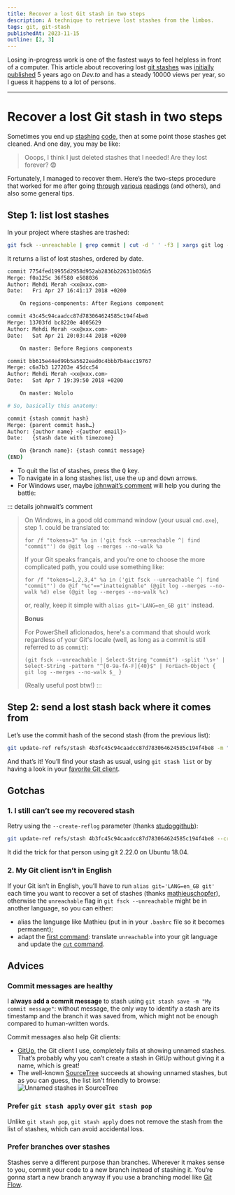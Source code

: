 ```yaml
---
title: Recover a lost Git stash in two steps
description: A technique to retrieve lost stashes from the limbos.
tags: git, git-stash
publishedAt: 2023-11-15
outline: [2, 3]
---
```


Losing in-progress work is one of the fastest ways to feel helpless in front of a computer. This article about recovering lost [git stashes](https://css-irl.info/how-git-stash-can-help-you-juggle-multiple-branches) was [initially published](https://dev.to/meduzen/recover-a-lost-git-stash-in-two-steps-569) 5 years ago on _Dev.to_ and has a steady 10000 views per year, so I guess it happens to a lot of persons.

---

# Recover a lost Git stash in two steps

<datetime :date="$frontmatter.publishedAt" formatter="longdate"/>
<tags/>

Sometimes you end up [stashing](https://css-irl.info/how-git-stash-can-help-you-juggle-multiple-branches) [code](https://www.git-scm.com/docs/git-stash), then at some point those stashes get cleaned. And one day, you may be like:
> Ooops, I think I just deleted stashes that I needed! Are they lost forever? 😨

Fortunately, I managed to recover them. Here’s the two-steps procedure that worked for me after going [through](https://stackoverflow.com/questions/89332/how-to-recover-a-dropped-stash-in-git) [various](https://stackoverflow.com/questions/32517870/how-to-undo-git-stash-clear) [readings](https://stackoverflow.com/questions/20537223/when-should-i-use-git-stash) (and others), and also some general tips.

## Step 1: list lost stashes

In your project where stashes are trashed:

```sh
git fsck --unreachable | grep commit | cut -d ' ' -f3 | xargs git log --merges --no-walk
```

It returns a list of lost stashes, ordered by date.

```sh
commit 7754fed19955d2958d952ab2836b22631b036b5
Merge: f0a125c 36f580 e508036
Author: Mehdi Merah <xx@xxx.com>
Date:   Fri Apr 27 16:41:17 2018 +0200

    On regions-components: After Regions component

commit 43c45c94caadcc87d783064624585c194f4be8
Merge: 13703fd bc8220e 4005629
Author: Mehdi Merah <xx@xxx.com>
Date:   Sat Apr 21 20:03:44 2018 +0200

    On master: Before Regions components

commit bb615e44ed99b5a5622ead0c4bbb7b4acc19767
Merge: c6a7b3 127203e 45dcc54
Author: Mehdi Merah <xx@xxx.com>
Date:   Sat Apr 7 19:39:50 2018 +0200

    On master: Wololo

# So, basically this anatomy:

commit {stash commit hash}
Merge: {parent commit hash…}
Author: {author name} <{author email}>
Date:   {stash date with timezone}

    On {branch name}: {stash commit message}
(END)
```

- To quit the list of stashes, press the <kbd>Q</kbd> key.
- To navigate in a long stashes list, use the <kbd>up</kbd> and <kbd>down</kbd> arrows.
- For Windows user, maybe [johnwait’s comment](https://dev.to/johnwait/comment/k9j5) will help you during the battle:

::: details johnwait’s comment

> On Windows, in a good old command window (your usual `cmd.exe`), step 1. could be translated to:
>
> `for /f "tokens=3" %a in ('git fsck --unreachable ^| find "commit"') do @git log --merges --no-walk %a`
>
> If your Git speaks français, and you're one to choose the more complicated path, you could use something like:
>
> `for /f "tokens=1,2,3,4" %a in ('git fsck --unreachable ^| find "commit"') do @if "%c"=="inatteignable" (@git log --merges --no-walk %d) else (@git log --merges --no-walk %c)`
>
> or, really, keep it simple with `alias git='LANG=en_GB git'` instead.
>
> **Bonus**
>
> For PowerShell aficionados, here's a command that should work regardless of your Git's locale (well, as long as a commit is still referred to as `commit`):
>
> `(git fsck --unreachable | Select-String "commit") -split '\s+' |
Select-String -pattern "^[0-9a-fA-F]{40}$" |
ForEach-Object { git log --merges --no-walk $_ }`
>
> (Really useful post btw!)
:::

## Step 2: send a lost stash back where it comes from

Let’s use the commit hash of the second stash (from the previous list):

```sh
git update-ref refs/stash 4b3fc45c94caadcc87d783064624585c194f4be8 -m "My recovered stash"
```

And that’s it! You’ll find your stash as usual, using `git stash list` or by having a look in your [favorite Git client](http://gitup.co/).

## Gotchas

### 1. I still can’t see my recovered stash

Retry using the `--create-reflog` parameter (thanks [studoggithub](https://dev.to/studoggithub/comment/d54a)):
```sh
git update-ref refs/stash 4b3fc45c94caadcc87d783064624585c194f4be8 --create-reflog -m "My recovered stash"
```

It did the trick for that person using git 2.22.0 on Ubuntu 18.04.

### 2. My Git client isn’t in English

If your Git isn’t in English, you’ll have to run `alias git='LANG=en_GB git'` each time you want to recover a set of stashes (thanks [mathieuschopfer](https://dev.to/mathieuschopfer/comment/egd0)), otherwise the `unreachable` flag in `git fsck --unreachable` might be in another language, so you can either:
- alias the language like Mathieu (put in in your `.bashrc` file so it becomes permanent);
- adapt the [first command](#step-1-list-lost-stashes): translate `unreachable` into your git language and update the [`cut` command](https://man.openbsd.org/cut.1).

## Advices

### Commit messages are healthy

I **always add a commit message** to stash using `git stash save -m "My commit message"`: without message, the only way to identify a stash are its timestamp and the branch it was saved from, which might not be enough compared to human-written words.

Commit messages also help Git clients:
- [GitUp](https://gitup.co), the Git client I use, completely fails at showing unnamed stashes. That’s probably why you can’t create a stash in GitUp without giving it a name, which is great!
- The well-known [SourceTree](https://www.sourcetreeapp.com/) succeeds at showing unnamed stashes, but as you can guess, the list isn’t friendly to browse: ![Unnamed stashes in SourceTree](/content/sourcetree-stash-list-2018.png)

### Prefer `git stash apply` over `git stash pop`

Unlike `git stash pop`, `git stash apply` does not remove the stash from the list of stashes, which can avoid accidental loss.

### Prefer branches over stashes

Stashes serve a different purpose than branches. Wherever it makes sense to you, commit your code to a new branch instead of stashing it. You’re gonna start a new branch anyway if you use a branching model like [Git Flow](http://nvie.com/posts/a-successful-git-branching-model/).
